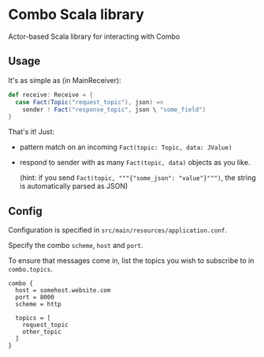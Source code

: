 # Combo Scala library

Actor-based Scala library for interacting with Combo

## Usage

It's as simple as (in MainReceiver):

```scala
def receive: Receive = {
  case Fact(Topic("request_topic"), json) =>
    sender ! Fact("response_topic", json \ "some_field")
}
```

That's it! Just:
- pattern match on an incoming `Fact(topic: Topic, data: JValue)`
- respond to sender with as many `Fact(topic, data)` objects as you like.
  
  (hint: if you send `Fact(topic, """{"some_json": "value"}""")`, the string is automatically parsed as JSON)

## Config

Configuration is specified in `src/main/resources/application.conf`.

Specify the combo `scheme`, `host` and `port`.

To ensure that messages come in, list the topics you wish to subscribe to in `combo.topics`.

```
combo {
  host = somehost.website.com
  port = 8000
  scheme = http

  topics = [
    request_topic
    other_topic
  ]
}
```

